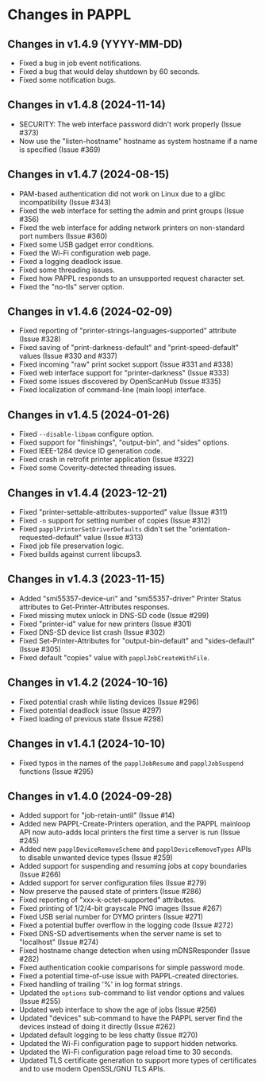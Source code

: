 Changes in PAPPL
================


Changes in v1.4.9 (YYYY-MM-DD)
------------------------------

- Fixed a bug in job event notifications.
- Fixed a bug that would delay shutdown by 60 seconds.
- Fixed some notification bugs.


Changes in v1.4.8 (2024-11-14)
------------------------------

- SECURITY: The web interface password didn't work properly (Issue #373)
- Now use the "listen-hostname" hostname as system hostname if a name is
  specified (Issue #369)


Changes in v1.4.7 (2024-08-15)
------------------------------

- PAM-based authentication did not work on Linux due to a glibc incompatibility
  (Issue #343)
- Fixed the web interface for setting the admin and print groups (Issue #356)
- Fixed the web interface for adding network printers on non-standard port
  numbers (Issue #360)
- Fixed some USB gadget error conditions.
- Fixed the Wi-Fi configuration web page.
- Fixed a logging deadlock issue.
- Fixed some threading issues.
- Fixed how PAPPL responds to an unsupported request character set.
- Fixed the "no-tls" server option.


Changes in v1.4.6 (2024-02-09)
------------------------------

- Fixed reporting of "printer-strings-languages-supported" attribute
  (Issue #328)
- Fixed saving of "print-darkness-default" and "print-speed-default" values
  (Issue #330 and #337)
- Fixed incoming "raw" print socket support (Issue #331 and #338)
- Fixed web interface support for "printer-darkness" (Issue #333)
- Fixed some issues discovered by OpenScanHub (Issue #335)
- Fixed localization of command-line (main loop) interface.


Changes in v1.4.5 (2024-01-26)
------------------------------

- Fixed `--disable-libpam` configure option.
- Fixed support for "finishings", "output-bin", and "sides" options.
- Fixed IEEE-1284 device ID generation code.
- Fixed crash in retrofit printer application (Issue #322)
- Fixed some Coverity-detected threading issues.


Changes in v1.4.4 (2023-12-21)
------------------------------

- Fixed "printer-settable-attributes-supported" value (Issue #311)
- Fixed `-n` support for setting number of copies (Issue #312)
- Fixed `papplPrinterSetDriverDefaults` didn't set the
  "orientation-requested-default" value (Issue #313)
- Fixed job file preservation logic.
- Fixed builds against current libcups3.


Changes in v1.4.3 (2023-11-15)
------------------------------

- Added "smi55357-device-uri" and "smi55357-driver" Printer Status attributes
  to Get-Printer-Attributes responses.
- Fixed missing mutex unlock in DNS-SD code (Issue #299)
- Fixed "printer-id" value for new printers (Issue #301)
- Fixed DNS-SD device list crash (Issue #302)
- Fixed Set-Printer-Attributes for "output-bin-default" and "sides-default"
  (Issue #305)
- Fixed default "copies" value with `papplJobCreateWithFile`.


Changes in v1.4.2 (2024-10-16)
------------------------------

- Fixed potential crash while listing devices (Issue #296)
- Fixed potential deadlock issue (Issue #297)
- Fixed loading of previous state (Issue #298)


Changes in v1.4.1 (2024-10-10)
------------------------------

- Fixed typos in the names of the `papplJobResume` and `papplJobSuspend`
  functions (Issue #295)


Changes in v1.4.0 (2024-09-28)
------------------------------

- Added support for "job-retain-until" (Issue #14)
- Added new PAPPL-Create-Printers operation, and the PAPPL mainloop API now
  auto-adds local printers the first time a server is run (Issue #245)
- Added new `papplDeviceRemoveScheme` and `papplDeviceRemoveTypes` APIs to
  disable unwanted device types (Issue #259)
- Added support for suspending and resuming jobs at copy boundaries (Issue #266)
- Added support for server configuration files (Issue #279)
- Now preserve the paused state of printers (Issue #286)
- Fixed reporting of "xxx-k-octet-supported" attributes.
- Fixed printing of 1/2/4-bit grayscale PNG images (Issue #267)
- Fixed USB serial number for DYMO printers (Issue #271)
- Fixed a potential buffer overflow in the logging code (Issue #272)
- Fixed DNS-SD advertisements when the server name is set to "localhost"
  (Issue #274)
- Fixed hostname change detection when using mDNSResponder (Issue #282)
- Fixed authentication cookie comparisons for simple password mode.
- Fixed a potential time-of-use issue with PAPPL-created directories.
- Fixed handling of trailing '%' in log format strings.
- Updated the `options` sub-command to list vendor options and values
  (Issue #255)
- Updated web interface to show the age of jobs (Issue #256)
- Updated "devices" sub-command to have the PAPPL server find the devices
  instead of doing it directly (Issue #262)
- Updated default logging to be less chatty (Issue #270)
- Updated the Wi-Fi configuration page to support hidden networks.
- Updated the Wi-Fi configuration page reload time to 30 seconds.
- Updated TLS certificate generation to support more types of certificates and
  to use modern OpenSSL/GNU TLS APIs.
